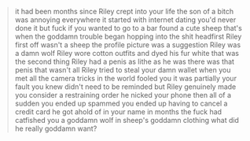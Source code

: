 >it had been months since Riley crept into your life
>the son of a bitch was annoying
>everywhere
>it started with internet dating
>you'd never done it but fuck if you wanted to go to a bar
>found a cute sheep
>that's when the goddamn trouble began
>hopping into the shit headfirst
>Riley first off wasn't a sheep
>the profile picture was a suggestion
>Riley was a damn wolf
>Riley wore cotton outfits and dyed his fur white 
>that was the second thing
>Riley had a penis
>as lithe as he was there was that penis 
>that wasn't all
>Riley tried to steal your damn wallet when you met
>all the camera tricks in the world fooled you
>it was partially your fault
>you knew
>didn't need to be reminded
>but Riley genuinely made you consider a restraining order
>he nicked your phone
>then all of a sudden you ended up spammed 
>you ended up having to cancel a credit card he got ahold of in your name
>in months the fuck had catfished you 
>a goddamn wolf in sheep's goddamn clothing
>what did he really goddamn want?